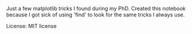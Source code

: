 Just a few matplotlib tricks I found during my PhD. Created this notebook because I got sick of using 'find' to look for the same tricks I always use.

License: MIT license
